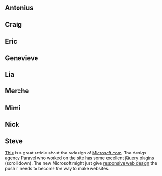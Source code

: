 ## Antonius

## Craig

## Eric

## Genevieve

## Lia

## Merche

## Mimi

## Nick

## Steve

[This](http://rainypixels.com/words/the-story-of-the-new-microsoft-com/) is a great article about the
redesign of [Microsoft.com](http://microsoft.com). The design agency Paravel who worked on the site
has some excellent [jQuery plugins ](http://paravelinc.com/work.php) (scroll down). The new Microsoft
might just give [responsive web design](http://www.abookapart.com/products/responsive-web-design) the
push it needs to become _the_ way to make websites.